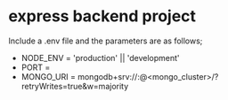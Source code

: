 # express backend project

Include a .env file and the parameters are as follows;
  - NODE_ENV = 'production' || 'development'
  - PORT = <port number>
  - MONGO_URI = mongodb+srv://<username>:<password>@<mongo_cluster>/<collection>?retryWrites=true&w=majority
